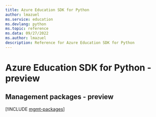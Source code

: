 ```yaml
---
title: Azure Education SDK for Python
author: lmazuel
ms.service: education
ms.devlang: python
ms.topic: reference
ms.data: 09/27/2022
ms.author: lmazuel
description: Reference for Azure Education SDK for Python
---
```

# Azure Education SDK for Python - preview

## Management packages - preview
[!INCLUDE [mgmt-packages](education-mgmt-index.md)]